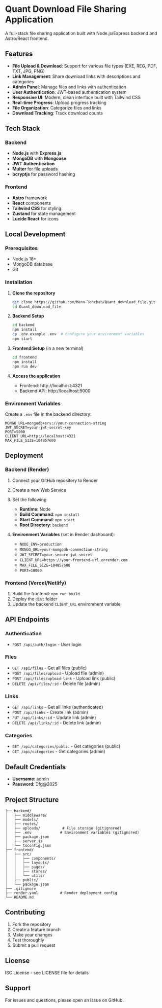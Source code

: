 # Quant Download File Sharing Application

A full-stack file sharing application built with Node.js/Express backend and Astro/React frontend.

## Features

- **File Upload & Download**: Support for various file types (EXE, REG, PDF, TXT, JPG, PNG)
- **Link Management**: Share download links with descriptions and categories
- **Admin Panel**: Manage files and links with authentication
- **User Authentication**: JWT-based authentication system
- **Responsive UI**: Modern, clean interface built with Tailwind CSS
- **Real-time Progress**: Upload progress tracking
- **File Organization**: Categorize files and links
- **Download Tracking**: Track download counts

## Tech Stack

### Backend
- **Node.js** with **Express.js**
- **MongoDB** with **Mongoose**
- **JWT Authentication**
- **Multer** for file uploads
- **bcryptjs** for password hashing

### Frontend
- **Astro** framework
- **React** components
- **Tailwind CSS** for styling
- **Zustand** for state management
- **Lucide React** for icons

## Local Development

### Prerequisites
- Node.js 18+
- MongoDB database
- Git

### Installation

1. **Clone the repository**
   ```bash
   git clone https://github.com/Mann-lohchab/Quant_download_file.git
   cd Quant_download_file
   ```

2. **Backend Setup**
   ```bash
   cd backend
   npm install
   cp .env.example .env  # Configure your environment variables
   npm start
   ```

3. **Frontend Setup** (in a new terminal)
   ```bash
   cd frontend
   npm install
   npm run dev
   ```

4. **Access the application**
   - Frontend: http://localhost:4321
   - Backend API: http://localhost:5000

### Environment Variables

Create a `.env` file in the backend directory:

```env
MONGO_URL=mongodb+srv://your-connection-string
JWT_SECRET=your-jwt-secret-key
PORT=5000
CLIENT_URL=http://localhost:4321
MAX_FILE_SIZE=104857600
```

## Deployment

### Backend (Render)

1. Connect your GitHub repository to Render
2. Create a new Web Service
3. Set the following:
   - **Runtime**: Node
   - **Build Command**: `npm install`
   - **Start Command**: `npm start`
   - **Root Directory**: `backend`

4. **Environment Variables** (set in Render dashboard):
   - `NODE_ENV=production`
   - `MONGO_URL=your-mongodb-connection-string`
   - `JWT_SECRET=your-secure-jwt-secret`
   - `CLIENT_URL=https://your-frontend-url.onrender.com`
   - `MAX_FILE_SIZE=104857600`
   - `PORT=10000`

### Frontend (Vercel/Netlify)

1. Build the frontend: `npm run build`
2. Deploy the `dist` folder
3. Update the backend `CLIENT_URL` environment variable

## API Endpoints

### Authentication
- `POST /api/auth/login` - User login

### Files
- `GET /api/files` - Get all files (public)
- `POST /api/files/upload` - Upload file (admin)
- `POST /api/files/upload-link` - Upload link (public)
- `DELETE /api/files/:id` - Delete file (admin)

### Links
- `GET /api/links` - Get all links (authenticated)
- `POST /api/links` - Create link (admin)
- `PUT /api/links/:id` - Update link (admin)
- `DELETE /api/links/:id` - Delete link (admin)

### Categories
- `GET /api/categories/public` - Get categories (public)
- `GET /api/categories` - Get categories (admin)

## Default Credentials

- **Username**: admin
- **Password**: Dfg@2025

## Project Structure

```
├── backend/
│   ├── middleware/
│   ├── models/
│   ├── routes/
│   ├── uploads/          # File storage (gitignored)
│   ├── .env             # Environment variables (gitignored)
│   ├── package.json
│   ├── server.js
│   └── tsconfig.json
├── frontend/
│   ├── src/
│   │   ├── components/
│   │   ├── layouts/
│   │   ├── pages/
│   │   ├── stores/
│   │   └── utils/
│   ├── public/
│   └── package.json
├── .gitignore
├── render.yaml          # Render deployment config
└── README.md
```

## Contributing

1. Fork the repository
2. Create a feature branch
3. Make your changes
4. Test thoroughly
5. Submit a pull request

## License

ISC License - see LICENSE file for details

## Support

For issues and questions, please open an issue on GitHub.
